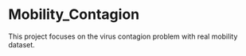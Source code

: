 # Mobility_Contagion
This project focuses on the virus contagion problem with real mobility dataset.
